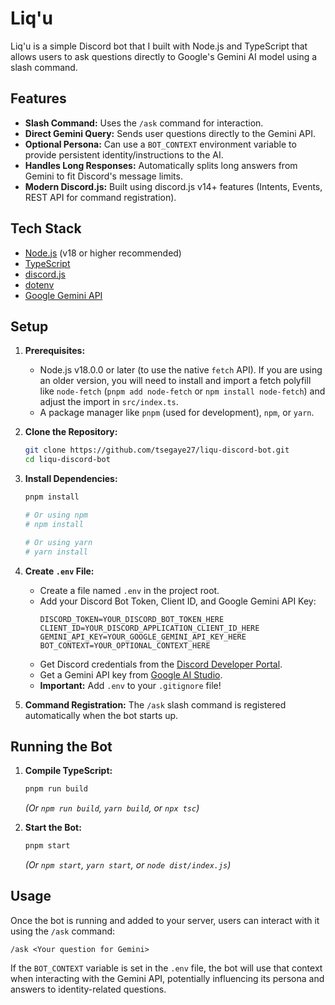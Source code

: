 # Liq'u

Liq'u is a simple Discord bot that I built with Node.js and TypeScript that allows users to ask questions directly to Google's Gemini AI model using a slash command.

## Features

- **Slash Command:** Uses the `/ask` command for interaction.
- **Direct Gemini Query:** Sends user questions directly to the Gemini API.
- **Optional Persona:** Can use a `BOT_CONTEXT` environment variable to provide persistent identity/instructions to the AI.
- **Handles Long Responses:** Automatically splits long answers from Gemini to fit Discord's message limits.
- **Modern Discord.js:** Built using discord.js v14+ features (Intents, Events, REST API for command registration).

## Tech Stack

- [Node.js](https://nodejs.org/) (v18 or higher recommended)
- [TypeScript](https://www.typescriptlang.org/)
- [discord.js](https://discord.js.org/)
- [dotenv](https://github.com/motdotla/dotenv)
- [Google Gemini API](https://ai.google.dev/)

## Setup

1.  **Prerequisites:**

    - Node.js v18.0.0 or later (to use the native `fetch` API). If you are using an older version, you will need to install and import a fetch polyfill like `node-fetch` (`pnpm add node-fetch` or `npm install node-fetch`) and adjust the import in `src/index.ts`.
    - A package manager like `pnpm` (used for development), `npm`, or `yarn`.

2.  **Clone the Repository:**

    ```bash
    git clone https://github.com/tsegaye27/liqu-discord-bot.git
    cd liqu-discord-bot
    ```

3.  **Install Dependencies:**

    ```bash
    pnpm install

    # Or using npm
    # npm install

    # Or using yarn
    # yarn install
    ```

4.  **Create `.env` File:**

    - Create a file named `.env` in the project root.
    - Add your Discord Bot Token, Client ID, and Google Gemini API Key:
      ```dotenv
      DISCORD_TOKEN=YOUR_DISCORD_BOT_TOKEN_HERE
      CLIENT_ID=YOUR_DISCORD_APPLICATION_CLIENT_ID_HERE
      GEMINI_API_KEY=YOUR_GOOGLE_GEMINI_API_KEY_HERE
      BOT_CONTEXT=YOUR_OPTIONAL_CONTEXT_HERE
      ```
    - Get Discord credentials from the [Discord Developer Portal](https://discord.com/developers/applications).
    - Get a Gemini API key from [Google AI Studio](https://aistudio.google.com/app/apikey).
    - **Important:** Add `.env` to your `.gitignore` file!

5.  **Command Registration:** The `/ask` slash command is registered automatically when the bot starts up.

## Running the Bot

1.  **Compile TypeScript:**

    ```bash
    pnpm run build
    ```

    _(Or `npm run build`, `yarn build`, or `npx tsc`)_

2.  **Start the Bot:**
    ```bash
    pnpm start
    ```
    _(Or `npm start`, `yarn start`, or `node dist/index.js`)_

## Usage

Once the bot is running and added to your server, users can interact with it using the `/ask` command:

`/ask <Your question for Gemini>`

If the `BOT_CONTEXT` variable is set in the `.env` file, the bot will use that context when interacting with the Gemini API, potentially influencing its persona and answers to identity-related questions.
